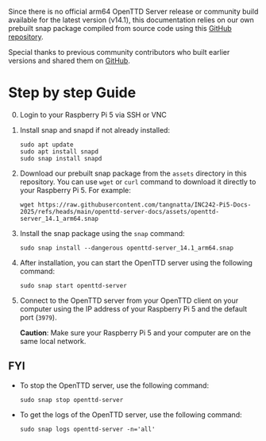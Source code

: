 Since there is no official arm64 OpenTTD Server release or community build available for the latest version (v14.1), this documentation relies on our own prebuilt snap package compiled from source code using this [GitHub repository](https://github.com/tangnatta/openttd-server/).

Special thanks to previous community contributors who built earlier versions and shared them on [GitHub](https://github.com/zoltantamasvajda/openttd-server).

# Step by step Guide

0. Login to your Raspberry Pi 5 via SSH or VNC
1. Install snap and snapd if not already installed:
   ```
   sudo apt update
   sudo apt install snapd
   sudo snap install snapd
   ```
2. Download our prebuilt snap package from the `assets` directory in this repository. You can use `wget` or `curl` command to download it directly to your Raspberry Pi 5.
   For example:
   ```
   wget https://raw.githubusercontent.com/tangnatta/INC242-Pi5-Docs-2025/refs/heads/main/openttd-server-docs/assets/openttd-server_14.1_arm64.snap
   ```
3. Install the snap package using the `snap` command:
   ```
   sudo snap install --dangerous openttd-server_14.1_arm64.snap
   ```
4. After installation, you can start the OpenTTD server using the following command:
   ```
   sudo snap start openttd-server
   ```
5. Connect to the OpenTTD server from your OpenTTD client on your computer using the IP address of your Raspberry Pi 5 and the default port (`3979`).

   **Caution**: Make sure your Raspberry Pi 5 and your computer are on the same local network.

## FYI

- To stop the OpenTTD server, use the following command:
  ```
  sudo snap stop openttd-server
  ```
- To get the logs of the OpenTTD server, use the following command:
  ```
  sudo snap logs openttd-server -n='all'
  ```
